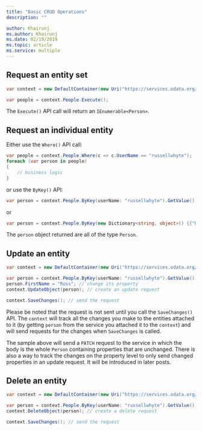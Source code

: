 ```yaml
---
title: "Basic CRUD Operations"
description: ""

author: Khairunj
ms.author: Khairunj
ms.date: 02/19/2019
ms.topic: article
ms.service: multiple
---
```


## Request an entity set

```csharp
var context = new DefaultContainer(new Uri("https://services.odata.org/v4/(S(lqbvtwide0ngdev54adgc0lu))/TripPinServiceRW/"));

var people = context.People.Execute();
```

The `Execute()` API call will return an `IEnumerable<Person>`.

## Request an individual entity

Either use the `Where()` API call:

``` csharp
var people = context.People.Where(c => c.UserName == "russellwhyte");
foreach (var person in people)
{
    // business logic
}
```

or use the `ByKey()` API:

``` csharp
var person = context.People.ByKey(userName: "russellwhyte").GetValue();
```

or

``` csharp
var person = context.People.ByKey(new Dictionary<string, object>() {{"UserName", "russellwhyte"}}).GetValue();
```

The `person` object returned are all of the type `Person`.

## Update an entity

``` csharp
var context = new DefaultContainer(new Uri("https://services.odata.org/v4/(S(lqbvtwide0ngdev54adgc0lu))/TripPinServiceRW/"));

var person = context.People.ByKey(userName: "russellwhyte").GetValue(); // get an entity
person.FirstName = "Ross"; // change its property
context.UpdateObject(person); // create an update request

context.SaveChanges(); // send the request
```

Please be noted that the request is not sent until you call the `SaveChanges()` API. The `context` will track all the changes you make to the entities attached to it (by getting `person` from the service you attached it to the `context`) and will send requests for the changes when `SaveChanges` is called.

The sample above will send a `PATCH` request to the service in which the body is the whole `Person` containing properties that are unchanged. There is also a way to track the changes on the property level to only send changed properties in an update request. It will be introduced in later posts.

## Delete an entity

``` csharp
var context = new DefaultContainer(new Uri("https://services.odata.org/v4/(S(lqbvtwide0ngdev54adgc0lu))/TripPinServiceRW/"));

var person = context.People.ByKey(userName: "russellwhyte").GetValue(); // get an entity
context.DeleteObject(person); // create a delete request

context.SaveChanges(); // send the request
```